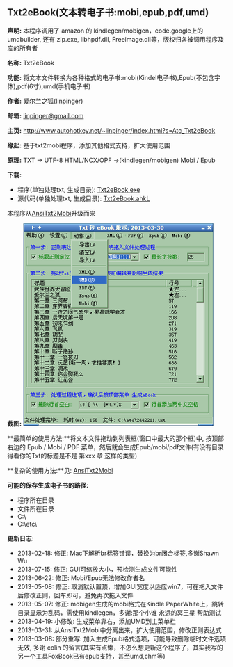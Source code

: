 Txt2eBook(文本转电子书:mobi,epub,pdf,umd)
-----------------------------------------
**声明:** 本程序调用了 amazon 的 kindlegen/mobigen，code.google上的umdbuilder, 还有 zip.exe, libhpdf.dll, Freeimage.dll等，版权归各被调用程序及库的所有者

**名称:** Txt2eBook  

**功能:** 将文本文件转换为各种格式的电子书:mobi(Kindel电子书),Epub(不包含字体),pdf(6寸),umd(手机电子书)

**作者:** 爱尔兰之狐(linpinger)

**邮箱:** [linpinger@gmail.com](mailto:linpinger@gmail.com)

**主页:** <http://www.autohotkey.net/~linpinger/index.html?s=Atc_Txt2eBook>

**缘起:** 基于txt2mobi程序，添加其他格式支持，扩大使用范围

**原理:** TXT -\> UTF-8 HTML/NCX/OPF -\>(kindlegen/mobigen) Mobi / Epub

**下载:**
-   程序(单独处理txt, 生成目录): [Txt2eBook.exe](Txt2eBook.exe)
-   源代码(单独处理txt, 生成目录): [Txt2eBook.ahkL](Txt2eBook.ahkL)

本程序从[AnsiTxt2Mobi](../mobi/AnsiTxt2Mobi.html)升级而来

**截图:**
 ![](Txt2eBook.png)

**最简单的使用方法:**将文本文件拖动到列表框(窗口中最大的那个框)中, 按顶部右边的 Epub / Mobi / PDF 菜单，然后就会生成Epub/mobi/pdf文件(有没有目录得看你的Txt的标题是不是 第xxx 章 这样的类型)

**复杂的使用方法:**见: [AnsiTxt2Mobi](../mobi/AnsiTxt2Mobi.html)

**可能的保存生成电子书的路径:**

-   程序所在目录
-   文件所在目录
-   C:\\
-   C:\\etc\\

**更新日志:**

-   2013-02-18: 修正: Mac下解析br标签错误，替换为br闭合标签,多谢Shawn Wu 
-   2013-07-15: 修正: GUI可缩放大小，预检测生成文件可能性
-   2013-06-22: 修正: Mobi/Epub无法修改作者名
-   2013-05-08: 修正: 取消默认置顶，增加GUI宽度以适应win7，可在拖入文件后修改正则，回车即可，避免再次拖入文件
-   2013-05-07: 修正: mobigen生成的mobi格式在Kindle PaperWhite上，跳转目录显示为乱码，需使用kindlegen，多谢:那个小谁 永远的冥王星 帮助测试
-   2013-04-19: 小修改: 生成菜单靠右，添加UMD到主菜单栏
-   2013-03-31: 从AnsiTxt2Mobi中分离出来，扩大使用范围，修改正则表达式
-   2013-03-08: 部分重写: 加入生成Epub格式选项，可能导致删除临时文件选项无效, 多谢 colin 的留言(其实有点懒，不怎么想更新这个程序了，其实我写的另一个工具FoxBook已有epub支持，甚至umd,chm等)

